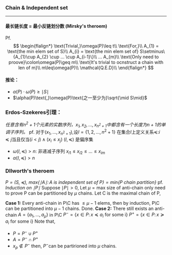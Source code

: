 ### Chain & Independent set
___

####  最长链长度 = 最小反链划分数 (Mirsky's theroem)
Pf.
$$
\begin{flalign*}
\text{Trivial,}\omega(P)\leq t\\
\text{For,}\\
A_{1} = \text{the min elem set of S}\\
A_{i} = \text{the min elem set of} S\setminus\{A_{1}\cup A_{2} \cup ... \cup A_{i-1}\}\\
... A_{m}\\
\text{Only need to proove}\colon\omega(P)\geq m\\
\text{It's trivial to ocnstruct a chain with len of m}\\
m\leq\omega(P)\\
\mathcal{Q.E.D}\\
\end{flalign*}
$$
#### 推论：
- $\alpha(P) \cdot \omega(P) \geq \mid S\mid$
- $\alpha(P)\text{,}\omega(P)\text{之一至少为}\sqrt{\mid S\mid}$

### Erdos-Szekeres引理：
_任意含有$n^2+1$个元素的实数序列，$x_{1},x_{2},...,x_{n^2+1}$中都含有一个长度为$n+1$的单调子序列。_
pf. 
对于$(x_{1},...,x_{n^2+1})$,设$I=\{1,2,...,n^2+1\}$
在集合$I$上定义关系$\preceq \colon i\preceq j \text{当且仅当}(i<j)\wedge (x_{i}\leq x_{j})$
$(I,\preceq)$ 是偏序集
- $\omega(I,\preceq)>n\colon$ 非递减子序列 $x_{i1}\leq x_{i2}\leq ... \leq x_{im}$
- $\alpha(I,\preceq)>n$ 

### DIlworth's theroem
_$P=(S,\preceq)$,
$max\{\mid A\mid \colon \text{A is independent set of P}\}=min\{\text{P chain partition}\}$_
pf.
_Induction on $\mid P\mid$_
Suppose $\mid P\mid > 0$,
Let $\mu = \text{max size of anti-chain}$
only need to prove P can be partitioned by $\mu$ chains.
Let C is the maximal chain of P,

**Case 1:**
Every anti-chain in P\C has $\leq \mu -1$ elems, then by induction, 
P\C can be partitioned into $\mu -1$ chains. Done.
**Case 2:**
There still exists  an anti-chain $A=\{a_{1},...,a_{\mu}\}$ in P\C
$P^{-} = \{x \in P \colon x\preceq a_{i} \text{ for some i}\}$
$P^{+} = \{x \in P \colon x\succeq a_{i} \text{ for some i}\}$
Note that, 
- $P=P^{-}\cup P^{+}$
- $A=P^{-}\cap P^{+}$
- $x_{p}\notin P^{-}$
then, $P^{-}$can be partirioned into $\mu$ chains.


